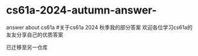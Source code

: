 # cs61a-2024-autumn-answer-
answer about cs61a
#关于cs61a 2024 秋季我的部分答案 
欢迎各位学习cs61a的友友分享自己的优质答案

已迁移至另一仓库
